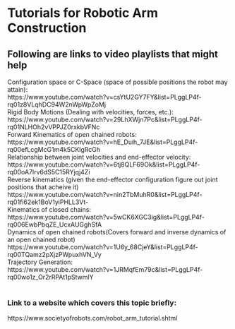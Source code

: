 <h1>Tutorials for Robotic Arm Construction</h1>
<h2>Following are links to video playlists that might help</h2>
Configuration space or C-Space (space of possible positions the robot may attain):<br>
https://www.youtube.com/watch?v=csYtU2GY7FY&list=PLggLP4f-rq01z8VLqhDC94W2nWpWpZoMj<br>
Rigid Body Motions (Dealing with velocities, forces, etc.):<br>
https://www.youtube.com/watch?v=29LhXWjn7Pc&list=PLggLP4f-rq01NLHOh2vVPPJZ0rxkbVFNc<br>
Forward Kinematics of open chained robots:<br>
https://www.youtube.com/watch?v=hE_Duih_7JE&list=PLggLP4f-rq00efLcgMcG1m4k5CKlgRcGh<br>
Relationship between joint velocities and end-effector velocity:<br>
https://www.youtube.com/watch?v=6tj8QLF69Ok&list=PLggLP4f-rq00oA7lrv6dS5C15RYjqj4Zi<br>
Reverse kinematics (given the end-effector configuration figure out joint positions that acheive it)<br>
https://www.youtube.com/watch?v=nin2TbMuhR0&list=PLggLP4f-rq01fi62ek1BoV1yiPHLL3Vt-<br>
Kinematics of closed chains:<br>
https://www.youtube.com/watch?v=5wCK6XGC3ig&list=PLggLP4f-rq006EwbPbqZE_UcxAUGghSfA<br>
Dynamics of open chained robots(Covers forward and inverse dynamics of an open chained robot)<br>
https://www.youtube.com/watch?v=1U6y_68CjeY&list=PLggLP4f-rq00TQamz2pXjzPWpuxhVN_Vy<br>
Trajectory Generation:<br>
https://www.youtube.com/watch?v=1JRMqfEm79c&list=PLggLP4f-rq00wo1z_Or2rRPAt1pStwmlY<br><br>
<h3>Link to a website which covers this topic briefly:</h3>
https://www.societyofrobots.com/robot_arm_tutorial.shtml

